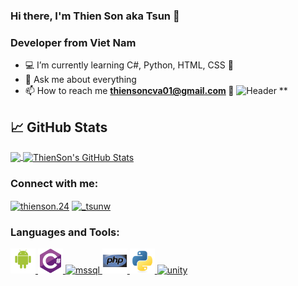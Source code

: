 ### Hi there, I'm Thien Son aka Tsun 👋
### Developer from Viet Nam
- 💻 I’m currently learning C#, Python, HTML, CSS 🤣
- 💬 Ask me about everything
- 📫 How to reach me **thiensoncva01@gmail.com 📧**
![Header](https://github.com/dinhxuanthienson/dinhxuanthienson/blob/main/140954611_895470937867925_4203157809632938404_n.jpg "Header")
**
## &#x1f4c8; GitHub Stats

<a href="https://github.com/dinhxuanthienson">
  <img align="center" src="https://github-readme-stats.vercel.app/api/top-langs/?username=dinhxuanthienson&hide=java,html,tex&title_color=ffffff&text_color=c9cacc&icon_color=2bbc8a&bg_color=1d1f21&langs_count=3" />
</a>
<a href="https://github.com/dinhxuanthienson">
  <img align="center" src="https://github-readme-stats.vercel.app/api?username=dinhxuanthienson&show_icons=true&line_height=27&count_private=true&title_color=ffffff&text_color=c9cacc&icon_color=2bbc8a&bg_color=1d1f21" alt="ThienSon's GitHub Stats" />
</a>

<h3 align="left">Connect with me:</h3>
<p align="left">
<a href="https://fb.com/thienson.24" target="blank"><img align="center" src="https://raw.githubusercontent.com/rahuldkjain/github-profile-readme-generator/master/src/images/icons/Social/facebook.svg" alt="thienson.24" height="30" width="40" /></a>
<a href="https://instagram.com/_tsunw" target="blank"><img align="center" src="https://raw.githubusercontent.com/rahuldkjain/github-profile-readme-generator/master/src/images/icons/Social/instagram.svg" alt="_tsunw" height="30" width="40" /></a>
</p>

<h3 align="left">Languages and Tools:</h3>
<p align="left"> <a href="https://developer.android.com" target="_blank" rel="noreferrer"> <img src="https://raw.githubusercontent.com/devicons/devicon/master/icons/android/android-original-wordmark.svg" alt="android" width="40" height="40"/> </a> <a href="https://www.w3schools.com/cs/" target="_blank" rel="noreferrer"> <img src="https://raw.githubusercontent.com/devicons/devicon/master/icons/csharp/csharp-original.svg" alt="csharp" width="40" height="40"/> </a> <a href="https://www.microsoft.com/en-us/sql-server" target="_blank" rel="noreferrer"> <img src="https://www.svgrepo.com/show/303229/microsoft-sql-server-logo.svg" alt="mssql" width="40" height="40"/> </a> <a href="https://www.php.net" target="_blank" rel="noreferrer"> <img src="https://raw.githubusercontent.com/devicons/devicon/master/icons/php/php-original.svg" alt="php" width="40" height="40"/> </a> <a href="https://www.python.org" target="_blank" rel="noreferrer"> <img src="https://raw.githubusercontent.com/devicons/devicon/master/icons/python/python-original.svg" alt="python" width="40" height="40"/> </a> <a href="https://unity.com/" target="_blank" rel="noreferrer"> <img src="https://www.vectorlogo.zone/logos/unity3d/unity3d-icon.svg" alt="unity" width="40" height="40"/> </a> </p>

